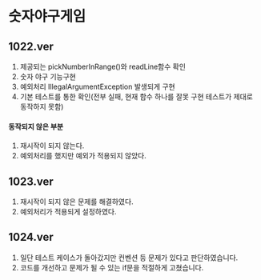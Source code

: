 # 숫자야구게임

## 1022.ver
1. 제공되는 pickNumberInRange()와 readLine함수 확인
2. 숫자 야구 기능구현
3. 예외처리 IllegalArgumentException 발생되게 구현
4. 기본 테스트를 통한 확인(전부 실패, 현재 함수 하나를 잘못 구현 테스트가 제대로 동작하지 못함)

#### 동작되지 않은 부분

1. 재시작이 되지 않는다.
2. 예외처리를 했지만 예외가 적용되지 않았다.

## 1023.ver

1. 재시작이 되지 않은 문제를 해결하였다.
2. 예외처리가 적용되게 설정하였다.

## 1024.ver

1. 일단 테스트 케이스가 돌아갔지만 컨벤션 등 문제가 있다고 판단하였습니다.
2. 코드를 개선하고 문제가 될 수 있는 if문을 적절하게 고쳤습니다.